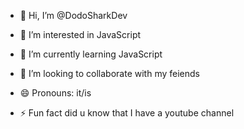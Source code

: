 - 👋 Hi, I’m @DodoSharkDev
- 👀 I’m interested in JavaScript
- 🌱 I’m currently learning JavaScript
- 💞️ I’m looking to collaborate with my feiends

- 😄 Pronouns: it/is
- ⚡ Fun fact did u know that I have a youtube channel

<!---
DodoSharkDev/DodoSharkDev is a ✨ special ✨ repository because its `README.md` (this file) appears on your GitHub profile.
You can click the Preview link to take a look at your changes.
--->
